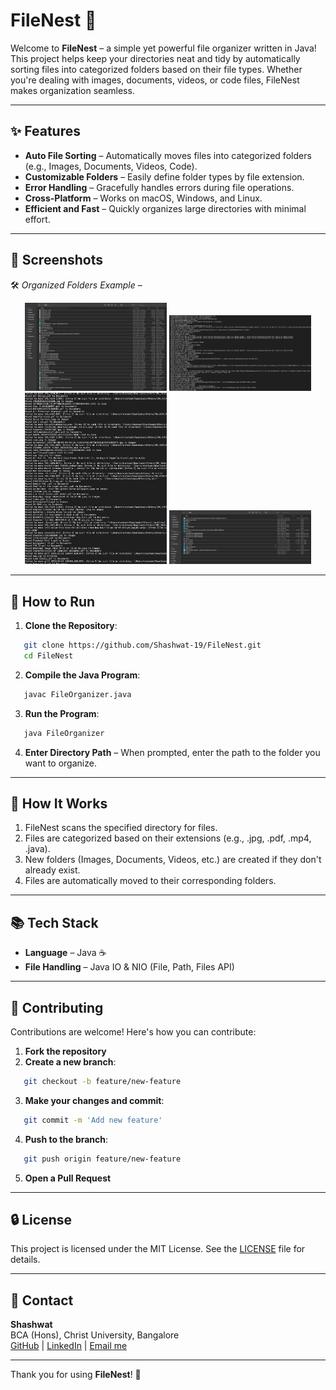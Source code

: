 # FileNest 📂

Welcome to **FileNest** – a simple yet powerful file organizer written in Java! This project helps keep your directories neat and tidy by automatically sorting files into categorized folders based on their file types. Whether you're dealing with images, documents, videos, or code files, FileNest makes organization seamless.

---

## ✨ Features

- **Auto File Sorting** – Automatically moves files into categorized folders (e.g., Images, Documents, Videos, Code).
- **Customizable Folders** – Easily define folder types by file extension.
- **Error Handling** – Gracefully handles errors during file operations.
- **Cross-Platform** – Works on macOS, Windows, and Linux.
- **Efficient and Fast** – Quickly organizes large directories with minimal effort.

---

## 📸 Screenshots

🛠️ *Organized Folders Example* –
<p align="center">
  <img src="https://github.com/Shashwat-19/FileNest/raw/main/images/Initial.png" width="45%"/>
  <img src="https://github.com/Shashwat-19/FileNest/raw/main/images/Code.png" width="45%"/>
  <img src="https://github.com/Shashwat-19/FileNest/raw/main/images/AllIn.png" width="45%"/>
  <img src="https://github.com/Shashwat-19/FileNest/raw/main/images/Organized.png" width="45%"/>
</p>

---

## 🚀 How to Run

1. **Clone the Repository**:
```bash
   git clone https://github.com/Shashwat-19/FileNest.git
   cd FileNest
```
2. **Compile the Java Program**:
```bash
   javac FileOrganizer.java
```
3. **Run the Program**:
```bash
   java FileOrganizer
```
4. **Enter Directory Path** – When prompted, enter the path to the folder you want to organize.

---

## 🛂️ How It Works

1. FileNest scans the specified directory for files.
2. Files are categorized based on their extensions (e.g., .jpg, .pdf, .mp4, .java).
3. New folders (Images, Documents, Videos, etc.) are created if they don't already exist.
4. Files are automatically moved to their corresponding folders.

---

## 📚 Tech Stack

- **Language** – Java ☕️
- **File Handling** – Java IO & NIO (File, Path, Files API)

---

## 🤝 Contributing

Contributions are welcome! Here's how you can contribute:

1. **Fork the repository**
2. **Create a new branch**:
```bash
   git checkout -b feature/new-feature
```
3. **Make your changes and commit**:
```bash
   git commit -m 'Add new feature'
```
4. **Push to the branch**:
```bash
   git push origin feature/new-feature
```
5. **Open a Pull Request**

---

## 🔒 License

This project is licensed under the MIT License. See the [LICENSE](LICENSE) file for details.

---

## 📩 Contact

**Shashwat**  
BCA (Hons), Christ University, Bangalore  
[GitHub](https://github.com/Shashwat-19) | [LinkedIn](https://www.linkedin.com/in/shashwatk1956/) | [Email me](shashwat1956@gmail.com)  

---

Thank you for using **FileNest**! 🎉

